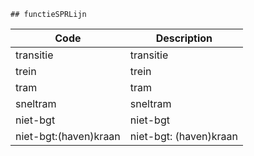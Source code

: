 	## functieSPRLijn			
				
|	Code	|	Description	|
|	---	|	---	|
|	transitie	|	transitie	|
|	trein	|	trein	|
|	tram	|	tram	|
|	sneltram	|	sneltram	|
|	niet-bgt	|	niet-bgt	|
|	niet-bgt:(haven)kraan	|	niet-bgt: (haven)kraan	|
